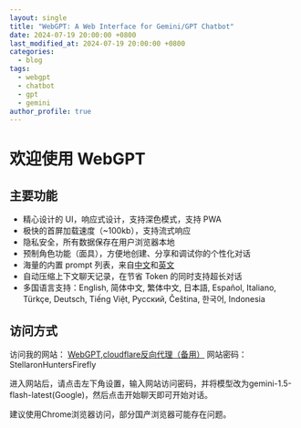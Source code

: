 ```yaml
---
layout: single
title: "WebGPT: A Web Interface for Gemini/GPT Chatbot"
date: 2024-07-19 20:00:00 +0800
last_modified_at: 2024-07-19 20:00:00 +0800
categories: 
  - blog
tags: 
  - webgpt
  - chatbot
  - gpt
  - gemini
author_profile: true
---
```


# 欢迎使用 WebGPT


## 主要功能
- 精心设计的 UI，响应式设计，支持深色模式，支持 PWA
- 极快的首屏加载速度（~100kb），支持流式响应
- 隐私安全，所有数据保存在用户浏览器本地
- 预制角色功能（面具），方便地创建、分享和调试你的个性化对话
- 海量的内置 prompt 列表，来自[中文](https://github.com/PlexPt/awesome-chatgpt-prompts-zh)和[英文](https://github.com/f/awesome-chatgpt-prompts)
- 自动压缩上下文聊天记录，在节省 Token 的同时支持超长对话
- 多国语言支持：English, 简体中文, 繁体中文, 日本語, Español, Italiano, Türkçe, Deutsch, Tiếng Việt, Русский, Čeština, 한국어, Indonesia

## 访问方式
访问我的网站： [WebGPT](https://hello.999325.xyz/),[cloudflare反向代理（备用）](https://cfhello.999325.xyz/)
网站密码：StellaronHuntersFirefly

进入网站后，请点击左下角设置，输入网站访问密码，并将模型改为gemini-1.5-flash-latest(Google)，然后点击开始聊天即可开始对话。

建议使用Chrome浏览器访问，部分国产浏览器可能存在问题。


